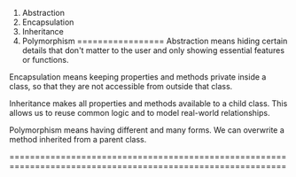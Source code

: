 1. Abstraction
2. Encapsulation
3. Inheritance
4. Polymorphism
=================
Abstraction means hiding certain details that don't matter to the user and only showing essential features or functions.

Encapsulation means keeping properties and methods private inside a class, so that they are not accessible from outside that class.

Inheritance makes all properties and methods available to a child class. This allows us to reuse common logic and to model real-world relationships.

Polymorphism means having different and many forms. We can overwrite a method inherited from a parent class.

============================================================================================================

